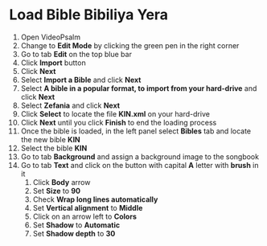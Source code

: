 # Load Bible Bibiliya Yera

1. Open VideoPsalm
2. Change to **Edit Mode** by clicking the green pen in the right corner
3. Go to tab **Edit** on the top blue bar
4. Click **Import** button
5. Click **Next**
6. Select **Import a Bible** and click **Next**
7. Select **A bible in a popular format, to import from your hard-drive** and click **Next**
8. Select **Zefania** and click **Next**
9. Click **Select** to locate the file **KIN.xml** on your hard-drive
10. Click **Next** until you click **Finish** to end the loading process
11. Once the bible is loaded, in the left panel select **Bibles** tab and locate the new bible **KIN**
12. Select the bible **KIN**
13. Go to tab **Background** and assign a background image to the songbook
14. Go to tab **Text** and click on the button with capital **A** letter with **brush** in it
	1. Click **Body** arrow
	2. Set **Size** to **90**
	3. Check **Wrap long lines automatically**
	4. Set **Vertical alignment** to **Middle**
	5. Click on an arrow left to **Colors**
	6. Set **Shadow** to **Automatic**
	7. Set **Shadow depth** to **30**
